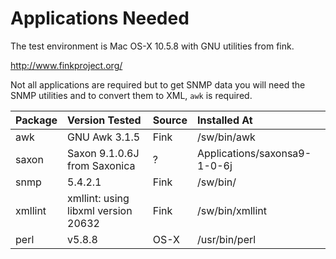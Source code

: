 # Applications Needed #

The test environment is Mac OS-X 10.5.8 with GNU utilities from fink.

http://www.finkproject.org/

Not all applications are required but to get SNMP data you will need the SNMP utilities and to convert them to XML, `awk` is required.

| **Package** | **Version Tested** | **Source** | **Installed At** |
|:------------|:-------------------|:-----------|:-----------------|
| awk | GNU Awk 3.1.5 | Fink | /sw/bin/awk |
| saxon | Saxon 9.1.0.6J from Saxonica | ? | Applications/saxonsa9-1-0-6j |
| snmp| 5.4.2.1 | Fink | /sw/bin/|
| xmllint | xmllint: using libxml version 20632 | Fink | /sw/bin/xmllint |
| perl | v5.8.8 | OS-X | /usr/bin/perl |
